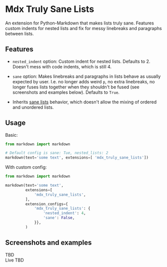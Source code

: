 # Mdx Truly Sane Lists
An extension for Python-Markdown that makes lists truly sane. Features custom indents for nested lists and fix for messy linebreaks and paragraphs between lists.


## Features

* `nested_indent` option: Custom indent for nested lists. Defaults to 2. Doesn't mess with code indents, which is still 4. 

* `sane` option: Makes linebreaks and paragraphs in lists behave as usually expected by user. I.e. no longer adds weird `p`, no extra linebreaks, no longer fuses lists together when they shouldn't be fused (see screenshots and examples below). Defaults to `True`.

* Inherits [sane lists](https://python-markdown.github.io/extensions/sane_lists/) behavior, which doesn't allow the mixing of ordered and unordered lists.

## Usage

Basic:

```python
from markdown import markdown

# Default config is sane: Tue, nested_lists: 2
markdown(text='some text', extensions=[ 'mdx_truly_sane_lists']) 
```

With custom config:

```python
from markdown import markdown

markdown(text='some text',
         extensions=[
             'mdx_truly_sane_lists',
         ],
         extension_configs={
             'mdx_truly_sane_lists': {
                 'nested_indent': 4,
                 'sane': False,
             }},
         )
```

## Screenshots and examples

TBD  
Live TBD
